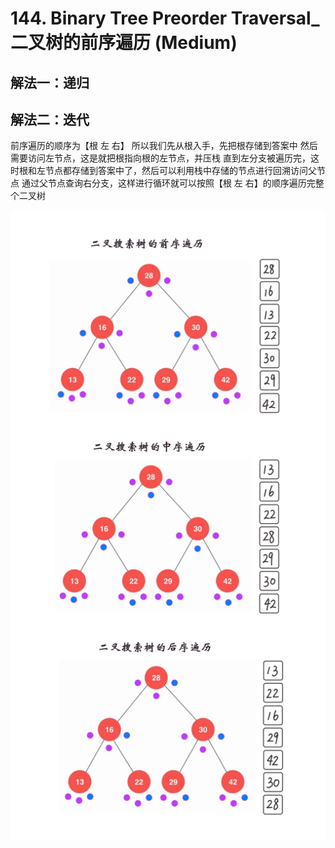 # 144. Binary Tree Preorder Traversal_二叉树的前序遍历 (Medium)



## 解法一：递归



## 解法二：迭代

前序遍历的顺序为【根 左 右】
所以我们先从根入手，先把根存储到答案中
然后需要访问左节点，这是就把根指向根的左节点，并压栈
直到左分支被遍历完，这时根和左节点都存储到答案中了，然后可以利用栈中存储的节点进行回溯访问父节点
通过父节点查询右分支，这样进行循环就可以按照【根 左 右】的顺序遍历完整个二叉树

![solve](https://raw.githubusercontent.com/KimmiGYH/LeetCode_Notes_Public/master/Section02_Templates/%E4%BA%8C%E5%8F%89%E6%A0%91/%E4%BA%8C%E5%8F%89%E6%A0%91%E5%89%8D%E5%BA%8F%2B%E4%B8%AD%E5%BA%8F%2B%E5%90%8E%E5%BA%8F%E9%81%8D%E5%8E%86.png)